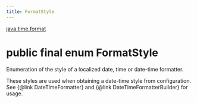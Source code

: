 ```yaml
---
title: FormatStyle
---
```


[java.time.format](../packages/#java.time.format)

# public final enum FormatStyle


Enumeration of the style of a localized date, time or date-time formatter.
 <p>
 These styles are used when obtaining a date-time style from configuration.
 See {@link DateTimeFormatter} and {@link DateTimeFormatterBuilder} for usage.